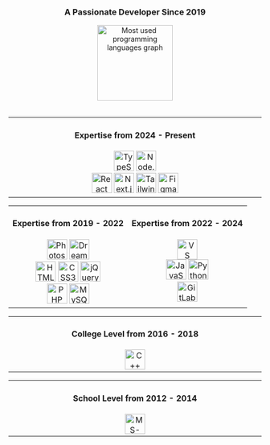 <p align="center">
<h3 align="center">A Passionate Developer Since 2019</h3>
</p>

<div align="center">
  <img
    src="https://github-readme-stats.vercel.app/api/top-langs?username=mshsheikh&locale=en&hide_title=false&layout=compact&card_width=320&langs_count=5&theme=dracula&hide_border=false"
    height="150" alt="Most used programming languages graph" />
</div>

<br>

<div align="center">
  <table width="100%">
    <tr>
      <td align="center" valign="top" width="50%">
        <h4>Expertise from 2024 - Present</h4>
        <img src="https://cdn.jsdelivr.net/gh/devicons/devicon/icons/typescript/typescript-original.svg" height="40"
          alt="TypeScript Logo" />
        <img src="https://cdn.simpleicons.org/nodedotjs/339933" height="40" alt="Node.js Logo" />
        <br>
        <img src="https://cdn.jsdelivr.net/gh/devicons/devicon/icons/react/react-original.svg" height="40"
          alt="React Logo" />
        <img src="https://cdn.jsdelivr.net/gh/devicons/devicon/icons/nextjs/nextjs-original.svg" height="40"
          alt="Next.js Logo" />
        <img src="https://cdn.simpleicons.org/tailwindcss/06B6D4" height="40" alt="Tailwind CSS Logo" />
        <img src="https://cdn.simpleicons.org/figma/F24E1E" height="40" alt="Figma Logo" />
      </td>
    </tr>
  </table>

  <table width="100%">
    <tr>
      <td align="center" valign="top" width="50%">
        <h4>Expertise from 2019 - 2022</h4>
        <img src="https://img.icons8.com/color/48/adobe-photoshop--v1.png" height="40" alt="Photoshop Logo" />
        <img src="https://img.icons8.com/color/48/adobe-dreamweaver.png" height="40" alt="Dreamweaver Logo" />
        <br>
        <img src="https://cdn.jsdelivr.net/gh/devicons/devicon/icons/html5/html5-original.svg" height="40"
          alt="HTML5 Logo" />
        <img src="https://cdn.jsdelivr.net/gh/devicons/devicon/icons/css3/css3-original.svg" height="40"
          alt="CSS3 Logo" />
        <img src="https://cdn.jsdelivr.net/gh/devicons/devicon/icons/jquery/jquery-original.svg" height="40"
          alt="jQuery Logo" />
        <br>
        <img src="https://cdn.jsdelivr.net/gh/devicons/devicon/icons/php/php-original.svg" height="40" alt="PHP Logo" />
        <img src="https://cdn.jsdelivr.net/gh/devicons/devicon/icons/mysql/mysql-original.svg" height="40"
          alt="MySQL Logo" />
      </td>
      <td align="center" valign="top" width="50%">
        <h4>Expertise from 2022 - 2024</h4>
        <img src="https://cdn.jsdelivr.net/gh/devicons/devicon/icons/vscode/vscode-original.svg" height="40"
          alt="VS Code Logo" /><br>
        <img src="https://cdn.jsdelivr.net/gh/devicons/devicon/icons/javascript/javascript-original.svg" height="40"
          alt="JavaScript Logo" />
        <img src="https://cdn.jsdelivr.net/gh/devicons/devicon/icons/python/python-original.svg" height="40"
          alt="Python Logo" /><br>
        <img src="https://cdn.jsdelivr.net/gh/devicons/devicon/icons/gitlab/gitlab-original.svg" height="40"
          alt="GitLab Logo" />
      </td>
    </tr>
  </table>
  
  <table width="100%">
    <tr>
      <td align="center" valign="top" width="50%">
        <h4>College Level from 2016 - 2018</h4>
        <img src="https://cdn.jsdelivr.net/gh/devicons/devicon/icons/cplusplus/cplusplus-original.svg" height="40"
          alt="C++ Logo" />
      </td>
    </tr>
  </table>
  <table width="100%">
    <tr>
      <td align="center" valign="top" width="50%">
        <h4>School Level from 2012 - 2014</h4>
          <img src="../assets/Msdos-icon.png" height="40" alt="MS-DOS Logo" />
      </td>
    </tr>
  </table>
</div>
